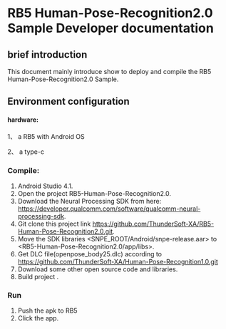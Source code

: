 # RB5 Human-Pose-Recognition2.0 Sample Developer documentation

## brief introduction

This document mainly introduce show to deploy and compile the RB5 Human-Pose-Recognition2.0 Sample.

## Environment configuration

#### hardware:

1、 a RB5 with Android OS

2、 a type-c 

### Compile:

1. Android Studio 4.1.
2. Open the project RB5-Human-Pose-Recognition2.0.
3. Download the Neural Processing SDK from here: https://developer.qualcomm.com/software/qualcomm-neural-processing-sdk.
4. Git clone this project link https://github.com/ThunderSoft-XA/RB5-Human-Pose-Recognition2.0.git.
5. Move the SDK libraries <SNPE_ROOT/Android/snpe-release.aar> to <RB5-Human-Pose-Recognition2.0/app/libs>.
6. Get DLC file(openpose_body25.dlc) according to https://github.com/ThunderSoft-XA/Human-Pose-Recognition1.0.git
7. Download some other open source code and libraries.
8. Build project .

### Run
1. Push the apk to RB5
2. Click the app.
